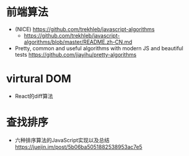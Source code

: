 # 前端算法

- (NICE) https://github.com/trekhleb/javascript-algorithms
    - https://github.com/trekhleb/javascript-algorithms/blob/master/README.zh-CN.md
- Pretty, common and useful algorithms with modern JS and beautiful tests <https://github.com/jiayihu/pretty-algorithms>

# virtural DOM

- React的diff算法

# 查找排序

- 六种排序算法的JavaScript实现以及总结 https://juejin.im/post/5b06ba5051882538953ac7e5

